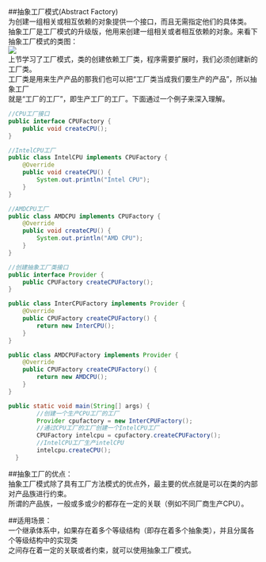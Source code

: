##抽象工厂模式(Abstract Factory)  
为创建一组相关或相互依赖的对象提供一个接口，而且无需指定他们的具体类。  
抽象工厂是工厂模式的升级版，他用来创建一组相关或者相互依赖的对象。来看下抽象工厂模式的类图：  
![](http://www.hubwiz.com/course/5710cb2e08ce8b3d3a1430f1/img/afactory.png)  
上节学习了工厂模式，类的创建依赖工厂类，程序需要扩展时，我们必须创建新的工厂类。  
工厂类是用来生产产品的那我们也可以把“工厂类当成我们要生产的产品”，所以抽象工厂  
就是“工厂的工厂”，即生产工厂的工厂。下面通过一个例子来深入理解。 
```Java
//CPU工厂接口
public interface CPUFactory {  
    public void createCPU();  
}  

//IntelCPU工厂
public class IntelCPU implements CPUFactory {  
    @Override  
    public void createCPU() {  
        System.out.println("Intel CPU");  
    }  
} 

//AMDCPU工厂  
public class AMDCPU implements CPUFactory {  
    @Override  
    public void createCPU() {  
        System.out.println("AMD CPU");  
    }  
}  

//创建抽象工厂类接口  
public interface Provider {  
    public CPUFactory createCPUFactory();  
}  

public class InterCPUFactory implements Provider {  
    @Override  
    public CPUFactory createCPUFactory() {  
        return new InterCPU();  
    }  
}  

public class AMDCPUFactory implements Provider { 
    @Override  
    public CPUFactory createCPUFactory() {  
        return new AMDCPU();  
    }  
}  

public static void main(String[] args) {
        //创建一个生产CPU工厂的工厂
        Provider cpufactory = new InterCPUFactory();
        //通过CPU工厂的工厂创建一个IntelCPU工厂
        CPUFactory intelcpu = cpufactory.createCPUFactory();
        //IntelCPU工厂生产intelCPU
        intelcpu.createCPU();
  }  
  ```
##抽象工厂的优点：  
抽象工厂模式除了具有工厂方法模式的优点外，最主要的优点就是可以在类的内部对产品族进行约束。  
所谓的产品族，一般或多或少的都存在一定的关联（例如不同厂商生产CPU）。  

##适用场景：  
一个继承体系中，如果存在着多个等级结构（即存在着多个抽象类），并且分属各个等级结构中的实现类  
之间存在着一定的关联或者约束，就可以使用抽象工厂模式。
